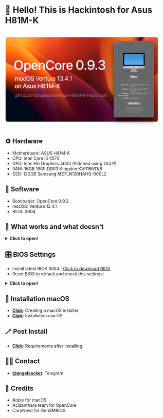 # 👋 Hello! This is Hackintosh for Asus H81M-K
![Banner](Files/Banner.png)
## ⚙️ Hardware
- Motherboard: ASUS H81M-K
- CPU: Intel Core i5 4570
- GPU: Intel HD Graphics 4600 (Patched using OCLP)
- RAM: 16GB 1600 DDR3 Kingston KVR16N11/8
- SSD: 120GB Samsung MZ7LN128HAHQ-000L2

## 💾 Software
- Bootloader: OpenCore 0.9.3
- macOS: Ventura 13.4.1
- BIOS: 3604

## 📃 What works and what doesn't

<details>
<summary><strong> Click to open! </strong></summary>
<br>
  
> ### Hardware

- 🟢 - Fully working
- 🟠 - Partially working
- 🔴 - Not working

| Feature                              | Status | Dependency          |
| :----------------------------------- | ------ | ------------------- |
| Graphics (HD 4600)                   | 🟢  | `WhateverGreen.kext` & OCLP 0.6.7 |
| Sound (ALC887)                       | 🟢  | `AppleALC.kext` & alcid=53 |
| USB Ports                            | 🟢  | Native |
| Ethernet                             | 🟢  | `RealtekRTL8111.kext` | 
| Sleep                                | 🟢  | Native |
| VGA Port                             | 🔴  | Does not exist on real apple computers |

> ### macOS Continuity

| Feature                              | Status | Dependency          |
| :----------------------------------- | ------ | ------------------- |
| iCloud, iMessage, FaceTime           | 🟢   | Whitelisted Apple ID, Valid SMBIOS  |
| Time Machine                         | 🟢   | Native  |
| AirDrop                              | 🟠   | Needed WiFi and Bluetooth  |
</details>

## 🎛 BIOS Settings
- Install latest BIOS 3604 | [Click to download BIOS](https://www.asus.com/supportonly/h81m-k/helpdesk_bios/)
- Reset BIOS to default and check this settings:

<details>
<summary><strong> Click to open! </strong></summary>
<br>
  
> ### BIOS Settings

| Setting                              | Option |
| :----------------------------------- | ------ |
| CSM                                  | Disabled |
| iGPU Memory                          | 96MB |
| CPU MSR Lock                         | Disabled |
| Sata Configuration                   | AHCI | 
| USB Mode                             | Smart Auto |
| VGA Port                             | Disabled |
| Secure Boot                          | Other OS |
</details>
  
## 💽 Installation macOS
- [**Click**](https://dortania.github.io/OpenCore-Install-Guide/installer-guide/): Creating a macOS installer
- [**Click**](https://dortania.github.io/OpenCore-Install-Guide/installation/installation-process.html): Installation macOS

## 🪄 Post Install
- [**Click**](/Files/PostInstall.md): Requirements after installing.

## 🙋‍♂️ Contact
- [**@angelsocket**](https://t.me/angelsocket): Telegram

## 💖 Credits
- Apple for macOS
- Acidanthera team for OpenCore
- CorpNewt for GenSMBIOS
